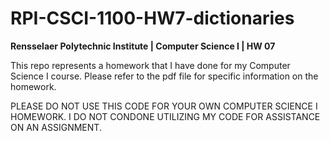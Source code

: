 # RPI-CSCI-1100-HW7-dictionaries
**Rensselaer Polytechnic Institute | Computer Science I | HW 07**

This repo represents a homework that I have done for my Computer Science I course. Please refer to the pdf file for specific information on the homework.

PLEASE DO NOT USE THIS CODE FOR YOUR OWN COMPUTER SCIENCE I HOMEWORK. I DO NOT CONDONE UTILIZING MY CODE FOR ASSISTANCE ON AN ASSIGNMENT.
